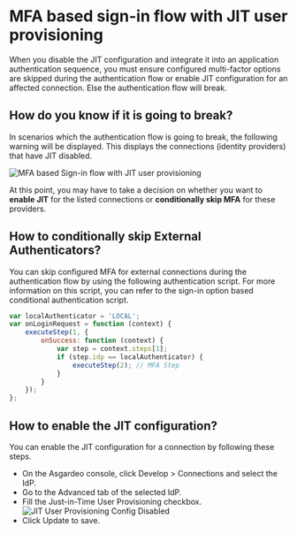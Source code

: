 # MFA based sign-in flow with JIT user provisioning

When you disable the JIT configuration and integrate it into an application authentication sequence,
you must ensure configured multi-factor options are skipped during the authentication flow or enable
JIT configuration for an affected connection. Else the authentication flow will break.

## How do you know if it is going to break?

In scenarios which the authentication flow is going to break, the following warning will be displayed.
This displays the connections (identity providers) that have JIT disabled.

<img :src="$withBase('/assets/img/references/idp-settings/jit-mfa-conflict.png')" alt="MFA based Sign-in flow with JIT user provisioning">

At this point, you may have to take a decision on whether you want to **enable JIT** for the
listed connections or **conditionally skip MFA** for these providers.

## How to conditionally skip External Authenticators?

You can skip configured MFA for external connections during the authentication flow by using the
following authentication script. For more information on this script, you can refer to the
<a :href="$withBase('/guides/authentication/conditional-auth/sign-in-option-based-template/#how-it-works')">sign-in option based conditional authentication script</a>.

```js
var localAuthenticator = 'LOCAL';
var onLoginRequest = function (context) {
    executeStep(1, {
        onSuccess: function (context) {
            var step = context.steps[1];
            if (step.idp == localAuthenticator) {
                executeStep(2); // MFA Step
            }
        }
    });
};
```

## How to enable the JIT configuration?

You can enable the JIT configuration for a connection by following these steps.

- On the Asgardeo console, click Develop > Connections and select the IdP.
- Go to the Advanced tab of the selected IdP.
- Fill the Just-in-Time User Provisioning checkbox.
  <img :src="$withBase('/assets/img/references/idp-settings/jit-disabled.png')" alt="JIT User Provisioning Config Disabled">
- Click Update to save.
